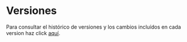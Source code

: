 
# Versiones

Para consultar el histórico de versiones y los cambios incluídos en cada version haz click [aquí](https://github.com/Mercado-Social-de-Madrid/appMES/releases).
